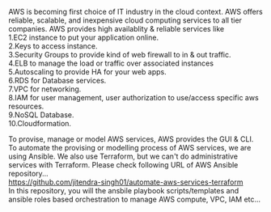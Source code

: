 AWS is becoming first choice of IT industry in the cloud context. AWS offers reliable, scalable, and inexpensive cloud computing services to all tier companies. AWS provides high availablity & reliable services like
<br>
1.EC2 instance to put your application online.<br>
2.Keys to access instance.<br>
3.Security Groups to provide kind of web firewall to in & out traffic.<br>
4.ELB to manage the load or traffic over associated instances<br>
5.Autoscaling to provide HA for your web apps.<br>
6.RDS for Database services.<br>
7.VPC for networking.<br>
8.IAM for user management, user authorization to use/access specific aws resources.<br>
9.NoSQL Database.<br>
10.Cloudformation.<br>

To provise, manage or model AWS services, AWS provides the GUI & CLI. To automate the provising or modelling process of AWS services, we are using Ansible. We also use Terraform, but we can't do administrative services with Terraform. Please check following URL of AWS Ansible repository...<br>
https://github.com/jitendra-singh01/automate-aws-services-terraform
<br>
In this repository, you will the ansbile playbook scripts/templates and ansible roles based orchestration to manage AWS compute, VPC, IAM etc...
